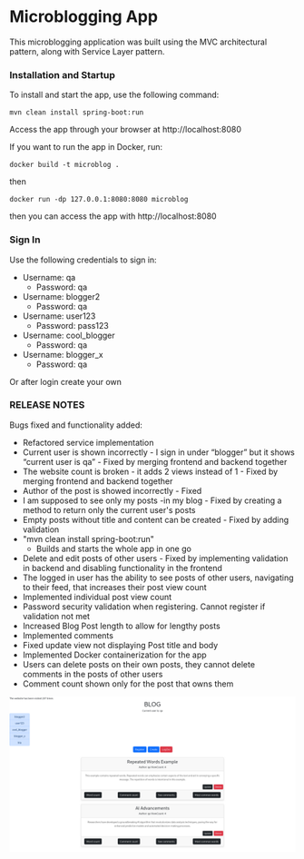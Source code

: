 # Microblogging App

This microblogging application was built using the MVC architectural pattern, along with Service Layer pattern.

### Installation and Startup

To install and start the app, use the following command:

    mvn clean install spring-boot:run

Access the app through your browser at http://localhost:8080

If you want to run the app in Docker, run:
  
    docker build -t microblog .
then

    docker run -dp 127.0.0.1:8080:8080 microblog
then you can access the app with http://localhost:8080

### Sign In

Use the following credentials to sign in:

* Username: qa
  * Password: qa
* Username: blogger2
  * Password: qa
* Username: user123
  * Password: pass123
* Username: cool_blogger
  * Password: qa
* Username: blogger_x
  * Password: qa

Or after login create your own

### RELEASE NOTES

Bugs fixed and functionality added:
* Refactored service implementation
* Current user is shown incorrectly - I sign in under “blogger” but it shows “current user is qa” - Fixed by merging frontend and backend together
* The website count is broken - it adds 2 views instead of 1 - Fixed by merging frontend and backend together
* Author of the post is showed incorrectly - Fixed 
* I am supposed to see only my posts -in my blog - Fixed by creating a method to return only the current user's posts
* Empty posts without title and content can be created - Fixed by adding validation
* "mvn clean install spring-boot:run"
  * Builds and starts the whole app in one go
* Delete and edit posts of other users - Fixed by implementing validation in backend and disabling functionality in the frontend
* The logged in user has the ability to see posts of other users, navigating to their feed, that increases their post view count
* Implemented individual post view count
* Password security validation when registering. Cannot register if validation not met
* Increased Blog Post length to allow for lengthy posts
* Implemented comments
* Fixed update view not displaying Post title and body
* Implemented Docker containerization for the app
* Users can delete posts on their own posts, they cannot delete comments in the posts of other users
* Comment count shown only for the post that owns them


![img.png](img.png)